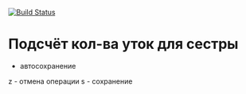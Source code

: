 
[![Build Status](https://travis-ci.org/dimajolkin/count-ducks.svg?branch=master)](https://travis-ci.org/dimajolkin/count-ducks)

# Подсчёт кол-ва уток для сестры

- автосохранение


z - отмена операции
s - сохранение
